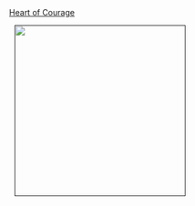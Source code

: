 <!-- ## Hi there 👋 -->

<!--
**DeiseFreire/DeiseFreire** is a ✨ _special_ ✨ repository because its `README.md` (this file) appears on your GitHub profile.

Here are some ideas to get you started:

- 🔭 I’m currently working on ...
- 🌱 I’m currently learning ...
- 👯 I’m looking to collaborate on ...
- 🤔 I’m looking for help with ...
- 💬 Ask me about ...
- 📫 How to reach me: ...
- 😄 Pronouns: ...
- ⚡ Fun fact: ...
-->

<!DOCTYPE html>
<html>
<head>
    <!--<title>Link e Imagem</title>-->
</head>
<body>
  <div align="center">
    <img src="https://www.learnchineseez.com/characters/images/chinese-love.jpg" alt="">
  </div>
  <div align="center">
    <a href="https://www.youtube.com/watch?v=K2iC1aCPbKA&list=PLZpH1iUcDo5g7DAX0JgyVReJxCBO3yvUh&index=3" target="_blank">Heart of Courage</a>
  </div>
  <div align="left">
    <img scr="https://github.com/user-attachments/assets/e2d59c9d-4756-4c90-9a79-f12eb827cc6d" alt="" height="">
  </div>
</body>
</html>
<!--<a href="https://br.pinterest.com/pin/50735933297806018/" target="blank"><img align="left" src="https://github.com/user-attachments/assets/e2d59c9d-4756-4c90-9a79-f12eb827cc6d" alt="" height="300" /></a>-->

<a href="" target="blank"><img align="right" src="https://github.com/user-attachments/assets/05be7d50-1b38-414c-a9e6-8e8d5cbba659" alt="" height="300" /></a>




